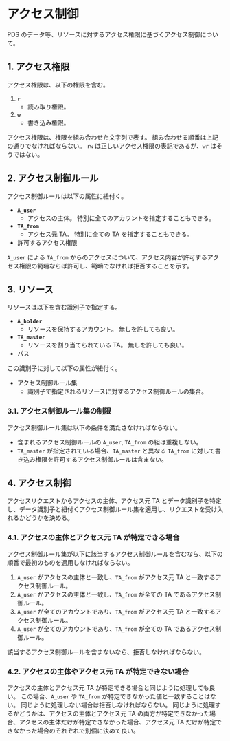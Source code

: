 <!--
Copyright 2015 realglobe, Inc.

Licensed under the Apache License, Version 2.0 (the "License");
you may not use this file except in compliance with the License.
You may obtain a copy of the License at

    http://www.apache.org/licenses/LICENSE-2.0

Unless required by applicable law or agreed to in writing, software
distributed under the License is distributed on an "AS IS" BASIS,
WITHOUT WARRANTIES OR CONDITIONS OF ANY KIND, either express or implied.
See the License for the specific language governing permissions and
limitations under the License.
-->


# アクセス制御

PDS のデータ等、リソースに対するアクセス権限に基づくアクセス制御について。


## 1. アクセス権限

アクセス権限は、以下の権限を含む。

1. **`r`**
    * 読み取り権限。
2. **`w`**
    * 書き込み権限。

アクセス権限は、権限を組み合わせた文字列で表す。
組み合わせる順番は上記の通りでなければならない。
`rw` は正しいアクセス権限の表記であるが、`wr` はそうではない。


## 2. アクセス制御ルール

アクセス制御ルールは以下の属性に紐付く。

* **`A_user`**
    * アクセスの主体。
      特別に全てのアカウントを指定することもできる。
* **`TA_from`**
    * アクセス元 TA。
      特別に全ての TA を指定することもできる。
* 許可するアクセス権限

`A_user` による `TA_from` からのアクセスについて、アクセス内容が許可するアクセス権限の範疇ならば許可し、範疇でなければ拒否することを示す。


## 3. リソース

リソースは以下を含む識別子で指定する。

* **`A_holder`**
    * リソースを保持するアカウント。
      無しを許しても良い。
* **`TA_master`**
    * リソースを割り当てられている TA。
      無しを許しても良い。
* パス

この識別子に対して以下の属性が紐付く。

* アクセス制御ルール集
    * 識別子で指定されるリソースに対するアクセス制御ルールの集合。


### 3.1. アクセス制御ルール集の制限

アクセス制御ルール集は以下の条件を満たさなければならない。

* 含まれるアクセス制御ルールの `A_user`, `TA_from` の組は重複しない。
* `TA_master` が指定されている場合、`TA_master` と異なる `TA_from` に対して書き込み権限を許可するアクセス制御ルールは含まない。


## 4. アクセス制御

アクセスリクエストからアクセスの主体、アクセス元 TA とデータ識別子を特定し、データ識別子と紐付くアクセス制御ルール集を適用し、リクエストを受け入れるかどうかを決める。


### 4.1. アクセスの主体とアクセス元 TA が特定できる場合

アクセス制御ルール集が以下に該当するアクセス制御ルールを含むなら、以下の順番で最初のものを適用しなければならない。

1. `A_user` がアクセスの主体と一致し、`TA_from` がアクセス元 TA と一致するアクセス制御ルール。
2. `A_user` がアクセスの主体と一致し、`TA_from` が全ての TA であるアクセス制御ルール。
3. `A_user` が全てのアカウントであり、`TA_from` がアクセス元 TA と一致するアクセス制御ルール。
4. `A_user` が全てのアカウントであり、`TA_from` が全ての TA であるアクセス制御ルール。

該当するアクセス制御ルールを含まないなら、拒否しなければならない。


### 4.2. アクセスの主体やアクセス元 TA が特定できない場合

アクセスの主体とアクセス元 TA が特定できる場合と同じように処理しても良い。
この場合、`A_user` や `TA_from` が特定できなかった値と一致することはない。
同じように処理しない場合は拒否しなければならない。
同じように処理するかどうかは、アクセスの主体とアクセス元 TA の両方が特定できなかった場合、アクセスの主体だけが特定できなかった場合、アクセス元 TA だけが特定できなかった場合のそれぞれで別個に決めて良い。
